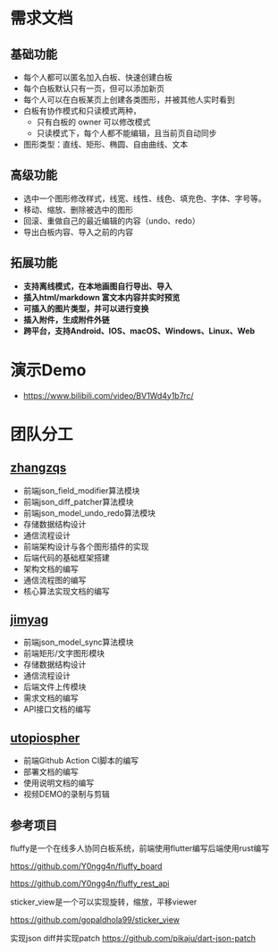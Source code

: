 # 需求文档
## 基础功能
- 每个人都可以匿名加入白板、快速创建白板
- 每个白板默认只有一页，但可以添加新页
- 每个人可以在白板某页上创建各类图形，并被其他人实时看到
- 白板有协作模式和只读模式两种，
   -  只有白板的 owner 可以修改模式
   - 只读模式下，每个人都不能编辑，且当前页自动同步
- 图形类型：直线、矩形、椭圆、自由曲线、文本
## 高级功能
- 选中一个图形修改样式，线宽、线性、线色、填充色、字体、字号等。
- 移动、缩放、删除被选中的图形
- 回滚、重做自己的最近编辑的内容（undo、redo）
- 导出白板内容、导入之前的内容
## 拓展功能
- **支持离线模式，在本地画图自行导出、导入**
- **插入html/markdown 富文本内容并实时预览**
- **可插入的图片类型，并可以进行变换**
- **插入附件，生成附件外链**
- **跨平台，支持Android、IOS、macOS、Windows、Linux、Web**

# 演示Demo
- https://www.bilibili.com/video/BV1Wd4y1b7rc/

# 团队分工

## [zhangzqs](https://github.com/zhangzqs)
- 前端json_field_modifier算法模块
- 前端json_diff_patcher算法模块
- 前端json_model_undo_redo算法模块
- 存储数据结构设计
- 通信流程设计
- 前端架构设计与各个图形插件的实现
- 后端代码的基础框架搭建
- 架构文档的编写
- 通信流程图的编写
- 核心算法实现文档的编写
## [jimyag](https://github.com/jimyag)
- 前端json_model_sync算法模块
- 前端矩形/文字图形模块
- 存储数据结构设计
- 通信流程设计
- 后端文件上传模块
- 需求文档的编写
- API接口文档的编写
## [utopiospher](https://github.com/utopiospher)
- 前端Github Action CI脚本的编写
- 部署文档的编写
- 使用说明文档的编写
- 视频DEMO的录制与剪辑

## 参考项目

fluffy是一个在线多人协同白板系统，前端使用flutter编写后端使用rust编写

https://github.com/Y0ngg4n/fluffy_board

https://github.com/Y0ngg4n/fluffy_rest_api

sticker_view是一个可以实现旋转，缩放，平移viewer

https://github.com/gopaldhola99/sticker_view

实现json diff并实现patch
https://github.com/pikaju/dart-json-patch
